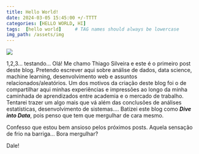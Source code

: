 ```yaml
---
title: Hello World!
date: 2024-03-05 15:45:00 +/-TTTT
categories: [HELLO WORLD, HI]
tags:  [hello world]     # TAG names should always be lowercase
img_path: /assets/img
---
```



![](2024-03-04-header.png)

1,2,3... testando... Olá! Me chamo Thiago Silveira e este é o primeiro post deste blog. Pretendo escrever aqui sobre análise de dados, data science, machine learning, desenvolvimento web e assuntos relacionados/aleatórios. Um dos motivos da criação deste blog foi o de compartilhar aqui minhas experiências e impressões ao longo da minha caminhada de aprendizados entre academia e o mercado de trabalho. Tentarei trazer um algo mais que vá além das conclusões de análises estatísticas, desenvolvimento de sistemas....
Batizei este blog como ***Dive into Data***, pois penso que tem que mergulhar de cara mesmo.

Confesso que estou bem ansioso pelos próximos posts. Aquela sensação de frio na barriga... Bora mergulhar?

Dale!




